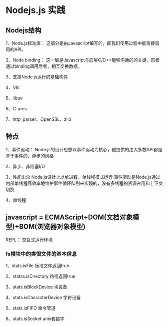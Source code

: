 #  Nodejs.js 实践

##  Nodejs结构
   
   1、Node.js标准库：
        这部分是由Javascript编写的，即我们使用过程中能直接调用的API。
   

   2、Node binding：
        这一层是Javascript与底层C/C++能够沟通的的关键，前者通过binding调用后者，相互交换数据。
    
   3、支撑Node.js运行的基础构件


   4、V8:
    
   5、libuv

   6、C-ares

   7、http_parser、OpenSSL、zlib


   ## 特点

   1、事件驱动：
   Node.js的设计思想以事件驱动为核心，他提供的绝大多数API都是基于事件的、异步的风格

   2、异步、非阻塞I/O

   3、性能出众
   Node.js设计上以单进程，单线程模式运行
   事件驱动是Node.js通过内部单线程高效率地维护事件循环队列来实现的，没有多线程的资源占用和上下文切换

   4、单线程

 

 
 
  ## javascript =  ECMAScript+DOM(文档对象模型)+BOM(浏览器对象模型)


  REPL： 交互式运行环境




### fs模块中的类很文件的基本信息

1、stats.isFile   标准文件返回true

2、statss.isDirectory 路径返回true

3、stats.isBlockDevice 块设备

4、stats.isCharacterDevice  字符设备

5、stats.isFIFO 命令管道

6、stats.isSocket unix套接字






